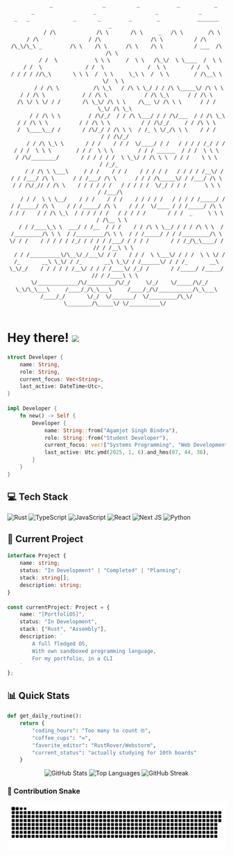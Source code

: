 <div align="center">

```

           _                _          _            _           _           _                   _                   _             _                 _   _              _       _         _        _            _______     _    
          / /\             /\ \       /\ \     _   /\ \        /\ \        / /\                / /\                /\ \          / /\              /\_\/\_\ _         /\ \    /\ \      /\ \    /\ \          / ___  /\  /\ \   
         / /  \            \ \ \     /  \ \   /\_\/  \ \____  /  \ \      / /  \              / /  \              /  \ \        / /  \            / / / / //\_\       \ \ \  /  \ \     \_\ \  /  \ \        / /\__\ \ \/  \ \  
        / / /\ \           /\ \_\   / /\ \ \_/ / / /\ \_____\/ /\ \ \    / / /\ \            / / /\ \            / /\ \_\      / / /\ \          /\ \/ \ \/ / /       /\ \_\/ /\ \ \    /\__ \/ /\ \ \      / / /   \_\/ /\ \_\ 
       / / /\ \ \         / /\/_/  / / /\ \___/ / / /\/___  / / /\ \_\  / / /\ \ \          / / /\ \ \          / / /\/_/     / / /\ \ \        /  \____\__/ /       / /\/_/ / /\ \ \  / /_ \ \/_/\ \ \    / / /      / / /\/_/ 
      / / /\ \_\ \       / / /    / / /  \/____/ / /   / / / / /_/ / / / / /  \ \ \        / / /  \ \ \        / / / ______  / / /  \ \ \      / /\/________/       / / / / / /  \ \_\/ / /\ \ \  / / /    \ \ \     / /_/_     
     / / /\ \ \___\     / / /    / / /    / / / / /   / / / / /__\/ / / / /___/ /\ \      / / /___/ /\ \      / / / /\_____\/ / /___/ /\ \    / / /\/_// / /\ \    / / / / / /   / / / / /  \/_/ / / /      \ \ \   / /___/\    
    / / /  \ \ \__/    / / /    / / /    / / / / /   / / / / /_____/ / / /_____/ /\ \    / / /_____/ /\ \    / / /  \/____ / / /_____/ /\ \  / / /    / / /\ \_\  / / / / / /   / / / / /       / / /  _     \ \ \ / /\__ \ \   
   / / /____\_\ \  ___/ / /__  / / /    / / /\ \ \__/ / / / /\ \ \  / /_________/\ \ \  / /_________/\ \ \  / / /_____/ / / /_________/\ \ \/ / /    / / / / / /_/ / / / / /___/ / / / /       / / /_/\_\____/ / // / /__\ \ \  
  / / /__________\/\__\/_/___\/ / /    / / /  \ \___\/ / / /  \ \ \/ / /_       __\ \_\/ / /_       __\ \_\/ / /______\/ / / /_       __\ \_\/_/    / / / / / /__\/ / / / /____\/ /_/ /       / /_____/ /_____/ // / /____\ \ \ 
  \/_____________/\/_________/\/_/     \/_/    \/_____/\/_/    \_\/\_\___\     /____/_/\_\___\     /____/_/\/___________/\_\___\     /____/_/       \/_/  \/_______/  \/_________/\_\/        \________/\_____\/ \/__________\/ 
                                                                                                                                                                                                                                

```

</div>

# Hey there! <img src="https://media.giphy.com/media/hvRJCLFzcasrR4ia7z/giphy.gif" width="25px">

```rust
struct Developer {
    name: String,
    role: String,
    current_focus: Vec<String>,
    last_active: DateTime<Utc>,
}

impl Developer {
    fn new() -> Self {
        Developer {
            name: String::from("Agamjot Singh Bindra"),
            role: String::from("Student Developer"),
            current_focus: vec!["Systems Programming", "Web Development", "AI/ML"],
            last_active: Utc.ymd(2025, 1, 6).and_hms(07, 44, 36),
        }
    }
}
```

## 💻 Tech Stack
![Rust](https://img.shields.io/badge/rust-%23000000.svg?style=for-the-badge&logo=rust&logoColor=white)
![TypeScript](https://img.shields.io/badge/typescript-%23007ACC.svg?style=for-the-badge&logo=typescript&logoColor=white)
![JavaScript](https://img.shields.io/badge/javascript-%23323330.svg?style=for-the-badge&logo=javascript&logoColor=%23F7DF1E)
![React](https://img.shields.io/badge/react-%2320232a.svg?style=for-the-badge&logo=react&logoColor=%2361DAFB)
![Next JS](https://img.shields.io/badge/Next-black?style=for-the-badge&logo=next.js&logoColor=white)
![Python](https://img.shields.io/badge/python-3670A0?style=for-the-badge&logo=python&logoColor=ffdd54)

## 🌟 Current Project

```typescript
interface Project {
    name: string;
    status: "In Development" | "Completed" | "Planning";
    stack: string[];
    description: string;
}

const currentProject: Project = {
    name: "[PortfoliOS]",
    status: "In Development",
    stack: ["Rust", "Assembly"],
    description: `
        A full fledged OS,
        With own sandboxed programming language,
        For my portfolio, in a CLI
    `
};
```

## 📊 Quick Stats

```python
def get_daily_routine():
    return {
        "coding_hours": "Too many to count 🤓",
        "coffee_cups": "∞",
        "favorite_editor": "RustRover/Webstorm",
        "current_status": "actually studying for 10th boards"
    }
```

<div align="center">

![GitHub Stats](https://github-readme-stats.vercel.app/api?username=BindraAgamjot256&show_icons=true&theme=tokyonight&hide_border=true)
![Top Languages](https://github-readme-stats.vercel.app/api/top-langs/?username=BindraAgamjot256&layout=compact&theme=tokyonight&hide_border=true)
![GitHub Streak](https://github-readme-streak-stats.herokuapp.com/?user=BindraAgamjot256&theme=tokyonight&hide_border=true)
</div>

### 🐍 Contribution Snake
![Snake animation](https://github.com/BindraAgamjot256/BindraAgamjot256/blob/output/github-contribution-grid-snake-dark.svg)

